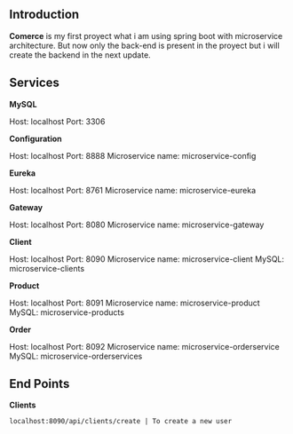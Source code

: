 ## Introduction
**Comerce** is my first proyect what i am using spring boot with microservice architecture.
But now only the back-end is present in the proyect but i will create the backend in the next update.

## Services
**MySQL** <p>
Host: localhost
Port: 3306

**Configuration** <p>
Host: localhost
Port: 8888
Microservice name: microservice-config

**Eureka** <p>
Host: localhost
Port: 8761
Microservice name: microservice-eureka

**Gateway** <p>
Host: localhost
Port: 8080
Microservice name: microservice-gateway

**Client** <p>
Host: localhost
Port: 8090
Microservice name: microservice-client
MySQL: microservice-clients

**Product** <p>
Host: localhost
Port: 8091
Microservice name: microservice-product
MySQL: microservice-products

**Order** <p>
Host: localhost
Port: 8092
Microservice name: microservice-orderservice
MySQL: microservice-orderservices

## End Points
**Clients** <p>
```localhost:8090/api/clients/create | To create a new user```

